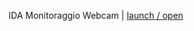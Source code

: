 IDA Monitoraggio Webcam | [launch / open](https://github.com/ccristiano22/ida-inclusive-digital-assistant/prototipi/IDAwebcam) 
